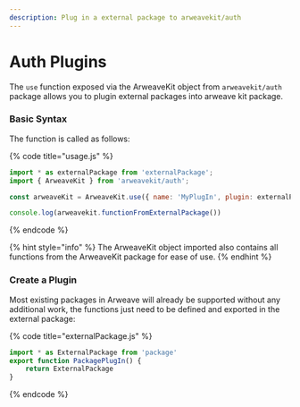```yaml
---
description: Plug in a external package to arweavekit/auth
---
```


# Auth Plugins

The `use` function exposed via the ArweaveKit object from `arweavekit/auth` package allows you to plugin external packages into arweave kit package.

### Basic Syntax

The function is called as follows:

{% code title="usage.js" %}
```javascript
import * as externalPackage from 'externalPackage';
import { ArweaveKit } from 'arweavekit/auth';

const arweaveKit = ArweaveKit.use({ name: 'MyPlugIn', plugin: externalPackage });

console.log(arweavekit.functionFromExternalPackage())
```
{% endcode %}



{% hint style="info" %}
The ArweaveKit object imported also contains all functions from the ArweaveKit package for ease of use.
{% endhint %}

### Create a Plugin

Most existing packages in Arweave will already be supported without any additional work, the functions just need to be defined and exported in the external package:

{% code title="externalPackage.js" %}
```javascript
import * as ExternalPackage from 'package'
export function PackagePlugIn() {
    return ExternalPackage
}
```
{% endcode %}
